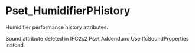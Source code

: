 # Pset_HumidifierPHistory

Humidifier performance history attributes.
<!-- end of short definition -->

Sound attribute deleted in IFC2x2 Pset Addendum: Use IfcSoundProperties instead.
